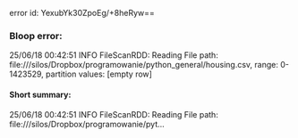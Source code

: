 error id: YexubYk30ZpoEg/+8heRyw==
### Bloop error:

25/06/18 00:42:51 INFO FileScanRDD: Reading File path: file://<HOME>/silos/Dropbox/programowanie/python_general/housing.csv, range: 0-1423529, partition values: [empty row]
#### Short summary: 

25/06/18 00:42:51 INFO FileScanRDD: Reading File path: file://<HOME>/silos/Dropbox/programowanie/pyt...